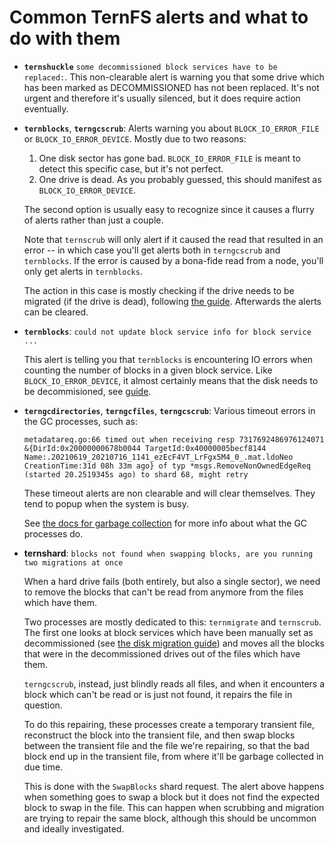 # Common TernFS alerts and what to do with them

* **`ternshuckle`** `some decommissioned block services have to be replaced:`. This non-clearable alert is warning you that some drive which has been marked as DECOMMISSIONED has not been replaced. It's not urgent and therefore it's usually silenced, but it does require action eventually.

* **`ternblocks`**, **`terngcscrub`**: Alerts warning you about `BLOCK_IO_ERROR_FILE` or `BLOCK_IO_ERROR_DEVICE`. Mostly due to two reasons:

    1. One disk sector has gone bad. `BLOCK_IO_ERROR_FILE` is meant to detect this specific case, but it's not perfect.
    2. One drive is dead. As you probably guessed, this should manifest as `BLOCK_IO_ERROR_DEVICE`.

    The second option is usually easy to recognize since it causes a flurry of alerts rather than just a couple.
    
    Note that `ternscrub` will only alert if it caused the read that resulted in an error -- in which case you'll get alerts both in `terngcscrub` and `ternblocks`. If the error is caused by a bona-fide read from a node, you'll only get alerts in `ternblocks`.
    
    The action in this case is mostly checking if the drive needs to be migrated (if the drive is dead), following [the guide](https://github.com/XTXMarkets/ternfs/blob/main/docs/disk-failure.md). Afterwards the alerts can be cleared.

* **`ternblocks`**: `could not update block service info for block service ...`

    This alert is telling you that `ternblocks` is encountering IO errors when counting the number of blocks in a given block service. Like `BLOCK_IO_ERROR_DEVICE`, it almost certainly means that the disk needs to be decommisioned, see [guide](https://github.com/XTXMarkets/ternfs/blob/main/docs/disk-failure.md).

* **`terngcdirectories`**, **`terngcfiles`**, **`terngcscrub`**: Various timeout errors in the GC processes, such as:

    ```
    metadatareq.go:66 timed out when receiving resp 7317692486976124071 &{DirId:0x20000000678b0044 TargetId:0x40000005becf8144 Name:.20210619_20210716_1141_ezEcF4VT_LrFgx5M4_0_.mat.ldoNeo CreationTime:31d 08h 33m ago} of typ *msgs.RemoveNonOwnedEdgeReq (started 20.2519345s ago) to shard 68, might retry
    ```
    
    These timeout alerts are non clearable and will clear themselves. They tend to popup when the system is busy.
    
    See [the docs for garbage collection](https://github.com/XTXMarkets/ternfs/blob/main/docs/gc.md) for more info about what the GC processes do.

* **ternshard**: `blocks not found when swapping blocks, are you running two migrations at once`

    When a hard drive fails (both entirely, but also a single sector), we need to remove the blocks that can't be read from anymore from the files which have them.
    
    Two processes are mostly dedicated to this: `ternmigrate` and `ternscrub`. The first one looks at block services which have been manually set as decommissioned (see
[the disk migration guide](https://github.com/XTXMarkets/ternfs/blob/main/docs/disk-failure.md)) and moves all the blocks that were in the decommissioned drives out of the files which have them.

    `terngcscrub`, instead, just blindly reads all files, and when it encounters a block which can't be read or is just not found, it repairs the file in question.
    
    To do this repairing, these processes create a temporary transient file, reconstruct the block into the transient file, and then swap blocks between the transient file and the file we're repairing, so that the bad block end up in the transient file, from where it'll be garbage collected in due time.
    
    This is done with the `SwapBlocks` shard request. The alert above happens when something goes to swap a block but it does not find the expected block to swap in the file. This can happen when scrubbing and migration are trying to repair the same block, although this should be uncommon and ideally investigated.
